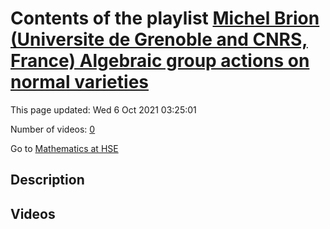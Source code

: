 # Contents of the playlist [Michel Brion (Universite de Grenoble and CNRS, France)  Algebraic group actions on normal varieties](https://www.youtube.com/playlist?list=PLq3E5oubNNoAMQ2W9wEWNc6OHs-3ehpIm)

This page updated: Wed 6 Oct 2021 03:25:01

Number of videos: [0](#videos)

Go to [Mathematics at HSE](../README.md)

## Description



## Videos

